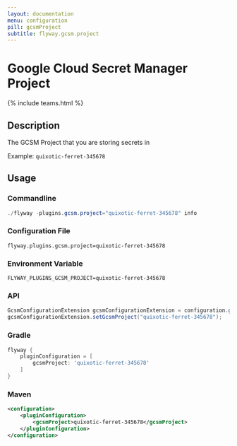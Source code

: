 ```yaml
---
layout: documentation
menu: configuration
pill: gcsmProject
subtitle: flyway.gcsm.project
---
```


# Google Cloud Secret Manager Project
{% include teams.html %}

## Description
The GCSM Project that you are storing secrets in

Example: `quixotic-ferret-345678`

## Usage

### Commandline
```powershell
./flyway -plugins.gcsm.project="quixotic-ferret-345678" info
```

### Configuration File
```properties
flyway.plugins.gcsm.project=quixotic-ferret-345678
```

### Environment Variable
```properties
FLYWAY_PLUGINS_GCSM_PROJECT=quixotic-ferret-345678
```

### API
```java
GcsmConfigurationExtension gcsmConfigurationExtension = configuration.getPluginRegister().getPlugin(GcsmConfigurationExtension.class)
gcsmConfigurationExtension.setGcsmProject("quixotic-ferret-345678");
```

### Gradle
```groovy
flyway {
    pluginConfiguration = [
        gcsmProject: 'quixotic-ferret-345678'
    ]
}
```

### Maven
```xml
<configuration>
    <pluginConfiguration>
        <gcsmProject>quixotic-ferret-345678</gcsmProject>
    </pluginConfiguration>
</configuration>
```
